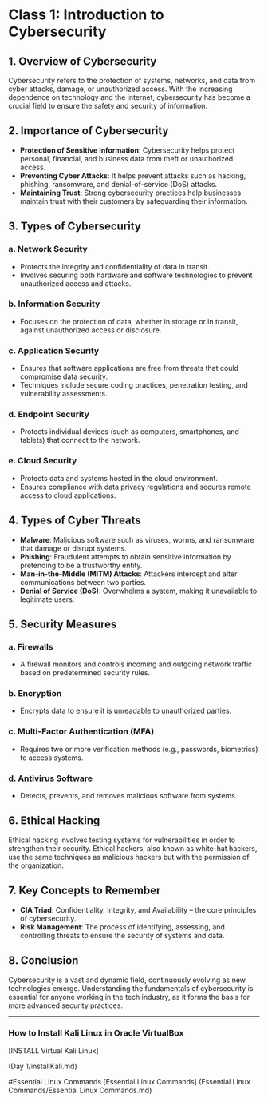 # Class 1: Introduction to Cybersecurity

## 1. Overview of Cybersecurity
Cybersecurity refers to the protection of systems, networks, and data from cyber attacks, damage, or unauthorized access. With the increasing dependence on technology and the internet, cybersecurity has become a crucial field to ensure the safety and security of information.

## 2. Importance of Cybersecurity
- **Protection of Sensitive Information**: Cybersecurity helps protect personal, financial, and business data from theft or unauthorized access.
- **Preventing Cyber Attacks**: It helps prevent attacks such as hacking, phishing, ransomware, and denial-of-service (DoS) attacks.
- **Maintaining Trust**: Strong cybersecurity practices help businesses maintain trust with their customers by safeguarding their information.

## 3. Types of Cybersecurity
### a. **Network Security**
- Protects the integrity and confidentiality of data in transit.
- Involves securing both hardware and software technologies to prevent unauthorized access and attacks.
  
### b. **Information Security**
- Focuses on the protection of data, whether in storage or in transit, against unauthorized access or disclosure.
  
### c. **Application Security**
- Ensures that software applications are free from threats that could compromise data security.
- Techniques include secure coding practices, penetration testing, and vulnerability assessments.
  
### d. **Endpoint Security**
- Protects individual devices (such as computers, smartphones, and tablets) that connect to the network.

### e. **Cloud Security**
- Protects data and systems hosted in the cloud environment.
- Ensures compliance with data privacy regulations and secures remote access to cloud applications.

## 4. Types of Cyber Threats
- **Malware**: Malicious software such as viruses, worms, and ransomware that damage or disrupt systems.
- **Phishing**: Fraudulent attempts to obtain sensitive information by pretending to be a trustworthy entity.
- **Man-in-the-Middle (MITM) Attacks**: Attackers intercept and alter communications between two parties.
- **Denial of Service (DoS)**: Overwhelms a system, making it unavailable to legitimate users.

## 5. Security Measures
### a. **Firewalls**
- A firewall monitors and controls incoming and outgoing network traffic based on predetermined security rules.
  
### b. **Encryption**
- Encrypts data to ensure it is unreadable to unauthorized parties.
  
### c. **Multi-Factor Authentication (MFA)**
- Requires two or more verification methods (e.g., passwords, biometrics) to access systems.

### d. **Antivirus Software**
- Detects, prevents, and removes malicious software from systems.

## 6. Ethical Hacking
Ethical hacking involves testing systems for vulnerabilities in order to strengthen their security. Ethical hackers, also known as white-hat hackers, use the same techniques as malicious hackers but with the permission of the organization.

## 7. Key Concepts to Remember
- **CIA Triad**: Confidentiality, Integrity, and Availability – the core principles of cybersecurity.
- **Risk Management**: The process of identifying, assessing, and controlling threats to ensure the security of systems and data.

## 8. Conclusion
Cybersecurity is a vast and dynamic field, continuously evolving as new technologies emerge. Understanding the fundamentals of cybersecurity is essential for anyone working in the tech industry, as it forms the basis for more advanced security practices.

---

### How to Install Kali Linux in Oracle VirtualBox

[INSTALL Virtual Kali Linux]

(Day 1/installKali.md)

#Essential Linux Commands
[Essential Linux Commands]
(Essential Linux Commands/Essential Linux Commands.md)